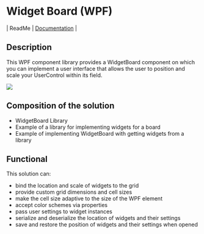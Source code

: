 # Widget Board (WPF)
 | ReadMe | [Documentation](ExperimentalProject/Documentation.md) | 

## Description

This WPF component library provides a WidgetBoard component on which you can implement a user interface that allows the user to position and scale your UserControl within its field.

![](Assets/Demo.gif)

## Composition of the solution

- WidgetBoard Library
- Example of a library for implementing widgets for a board
- Example of implementing WidgetBoard with getting widgets from a library

## Functional

This solution can:
- bind the location and scale of widgets to the grid
- provide custom grid dimensions and cell sizes
- make the cell size adaptive to the size of the WPF element
- accept color schemes via properties
- pass user settings to widget instances
- serialize and deserialize the location of widgets and their settings
- save and restore the position of widgets and their settings when opened
